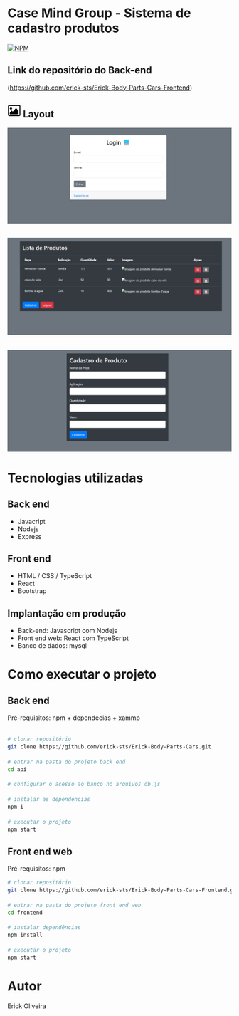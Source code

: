 # Case Mind Group - Sistema de cadastro produtos
[![NPM](https://img.shields.io/npm/l/react)](https://github.com/leonfagundes27/Backend-Projeto-Integrador/blob/main/LICENSE) 

## Link do repositório do Back-end
(https://github.com/erick-sts/Erick-Body-Parts-Cars-Frontend)

## <img src="https://github.com/leonfagundes27/Assets/blob/main/Images/imagem.png" width="30" height="30"> Layout
![Tela Login](https://github.com/erick-sts/assets/blob/main/imgsBodyCars/login.png)
##
![Tela Home](https://github.com/erick-sts/assets/blob/main/imgsBodyCars/home.png)
##
![Tela de Cadastro](https://github.com/erick-sts/assets/blob/main/imgsBodyCars/cadastro.png)


# Tecnologias utilizadas
## Back end
- Javacript
- Nodejs
- Express

## Front end
- HTML / CSS / TypeScript
- React
- Bootstrap

## Implantação em produção
- Back-end: Javascript com Nodejs
- Front end web: React com TypeScript
- Banco de dados: mysql

# Como executar o projeto

## Back end
Pré-requisitos: npm + dependecias + xammp

```bash

# clonar repositório
git clone https://github.com/erick-sts/Erick-Body-Parts-Cars.git

# entrar na pasta do projeto back end
cd api

# configurar o acesso ao banco no arquivos db.js

# instalar as dependencias
npm i

# executar o projeto
npm start
```

## Front end web
Pré-requisitos: npm

```bash
# clonar repositório
git clone https://github.com/erick-sts/Erick-Body-Parts-Cars-Frontend.git

# entrar na pasta do projeto front end web
cd frontend

# instalar dependências
npm install

# executar o projeto
npm start
```

# Autor
Erick Oliveira

